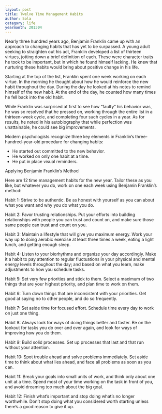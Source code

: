 ```yaml
---
layout: post
title: Twelve Time Management Habits
author: Sola
category: life
yearmonth: 201304
---
```


Nearly three hundred years ago, Benjamin Franklin came up with an approach to changing habits that has yet to be surpassed. A young adult seeking to straighten out his act, Franklin developed a list of thirteen virtues, jotting down a brief definition of each. These were character traits he took to be important, but in which he found himself lacking. He knew that nurturing these habits would bring about positive change in his life.


Starting at the top of the list, Franklin spent one week working on each virtue. In the morning he thought about how he would reinforce the new habit throughout the day. During the day he looked at his notes to remind himself of the new habit. At the end of the day, he counted how many times he fell back into the old habit.


While Franklin was surprised at first to see how “faulty” his behavior was, he was so resolved that he pressed on, working through the entire list in a thirteen-week cycle, and completing four such cycles in a year. As for results, he noted in his autobiography that while perfection was unattainable, he could see big improvements.


Modern psychologists recognize three key elements in Franklin’s three-hundred-year-old procedure for changing habits:
>
  * He started out committed to the new behavior.
  * He worked on only one habit at a time.
  * He put in place visual reminders.


Applying Benjamin Franklin’s Method


Here are 12 time management habits for the new year. Tailor these as you like, but whatever you do, work on one each week using Benjamin Franklin’s method:


Habit 1: Strive to be authentic. Be as honest with yourself as you can about what you want and why you do what you do.


Habit 2: Favor trusting relationships. Put your efforts into building relationships with people you can trust and count on, and make sure those same people can trust and count on you.


Habit 3: Maintain a lifestyle that will give you maximum energy. Work your way up to doing aerobic exercise at least three times a week, eating a light lunch, and getting enough sleep.


Habit 4: Listen to your biorhythms and organize your day accordingly. Make it a habit to pay attention to regular fluctuations in your physical and mental energy levels throughout the day; and based on what you learn, make adjustments to how you schedule tasks.


Habit 5: Set very few priorities and stick to them. Select a maximum of two things that are your highest priority, and plan time to work on them.


Habit 6: Turn down things that are inconsistent with your priorities. Get good at saying no to other people, and do so frequently.


Habit 7: Set aside time for focused effort. Schedule time every day to work on just one thing.


Habit 8: Always look for ways of doing things better and faster. Be on the lookout for tasks you do over and over again, and look for ways of improving how you do them.


Habit 9: Build solid processes. Set up processes that last and that run without your attention.


Habit 10: Spot trouble ahead and solve problems immediately. Set aside time to think about what lies ahead, and face all problems as soon as you can.


Habit 11: Break your goals into small units of work, and think only about one unit at a time. Spend most of your time working on the task in front of you, and avoid dreaming too much about the big goal.


Habit 12: Finish what’s important and stop doing what’s no longer worthwhile. Don’t stop doing what you considered worth starting unless there’s a good reason to give it up.